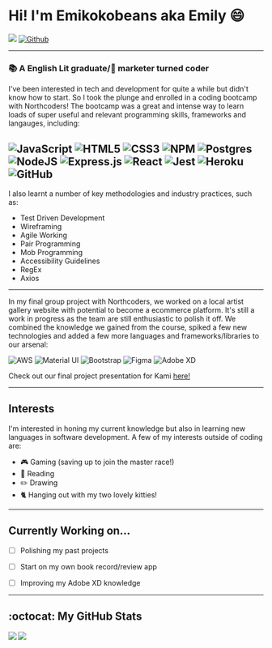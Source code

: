 # Hi! I'm Emikokobeans aka Emily :smile:
![](https://visitor-badge.laobi.icu/badge?page_id=Emikokobeans.Emikokobeans) [![Github](https://img.shields.io/github/followers/Emikokobeans?label=Follow&style=social)](https://github.com/Emikokobeans)

---

### :books: A English Lit graduate/:iphone: marketer turned coder
I've been interested in tech and development for quite a while but didn't know how to start. So I took the plunge and enrolled in a coding bootcamp with Northcoders! The bootcamp was a great and intense way to learn loads of super useful and relevant programming skills, frameworks and langauges, including:

![JavaScript](https://img.shields.io/badge/javascript-%23323330.svg?style=for-the-badge&logo=javascript&logoColor=%23F7DF1E) ![HTML5](https://img.shields.io/badge/html5-%23E34F26.svg?style=for-the-badge&logo=html5&logoColor=white) ![CSS3](https://img.shields.io/badge/css3-%231572B6.svg?style=for-the-badge&logo=css3&logoColor=white) ![NPM](https://img.shields.io/badge/NPM-%23000000.svg?style=for-the-badge&logo=npm&logoColor=white) ![Postgres](https://img.shields.io/badge/postgres-%23316192.svg?style=for-the-badge&logo=postgresql&logoColor=white)	![NodeJS](https://img.shields.io/badge/node.js-6DA55F?style=for-the-badge&logo=node.js&logoColor=white) ![Express.js](https://img.shields.io/badge/express.js-%23404d59.svg?style=for-the-badge&logo=express&logoColor=%2361DAFB) ![React](https://img.shields.io/badge/react-%2320232a.svg?style=for-the-badge&logo=react&logoColor=%2361DAFB) ![Jest](https://img.shields.io/badge/-jest-%23C21325?style=for-the-badge&logo=jest&logoColor=white) ![Heroku](https://img.shields.io/badge/heroku-%23430098.svg?style=for-the-badge&logo=heroku&logoColor=white) ![GitHub](https://img.shields.io/badge/github-%23121011.svg?style=for-the-badge&logo=github&logoColor=white)  
---
I also learnt a number of key methodologies and industry practices, such as:
- Test Driven Development
- Wireframing
- Agile Working
- Pair Programming
- Mob Programming
- Accessibility Guidelines
- RegEx
- Axios

---
In my final group project with Northcoders, we worked on a local artist gallery website with potential to become a ecommerce platform. It's still a work in progress as the team are still enthusiastic to polish it off. We combined the knowledge we gained from the course, spiked a few new technologies and added a few more languages and frameworks/libraries to our arsenal:

![AWS](https://img.shields.io/badge/AWS-%23FF9900.svg?style=for-the-badge&logo=amazon-aws&logoColor=white) ![Material UI](https://img.shields.io/badge/materialui-%230081CB.svg?style=for-the-badge&logo=material-ui&logoColor=white) ![Bootstrap](https://img.shields.io/badge/bootstrap-%23563D7C.svg?style=for-the-badge&logo=bootstrap&logoColor=white) ![Figma](https://img.shields.io/badge/figma-%23F24E1E.svg?style=for-the-badge&logo=figma&logoColor=white) ![Adobe XD](https://img.shields.io/badge/Adobe%20XD-470137?style=for-the-badge&logo=Adobe%20XD&logoColor=#FF61F6)

Check out our final project presentation for Kami [here!](https://www.youtube.com/watch?v=hx9G82_fHn8&ab_channel=Northcoders)

---

## Interests
I'm interested in honing my current knowledge but also in learning new languages in software development. A few of my interests outside of coding are:
- :video_game: Gaming (saving up to join the master race!)
- :open_book: Reading
- :pencil2: Drawing 
- :cat2: Hanging out with my two lovely kitties!

---

## Currently Working on...
- [ ] Polishing my past projects
- [ ] Start on my own book record/review app
- [ ] Improving my Adobe XD knowledge


---
## :octocat: My GitHub Stats 
<!--
![GitHub stats](https://github-readme-stats.vercel.app/api?username=Emikokobeans&show_icons=true&theme=nightowl) ![Top Langs](https://github-readme-stats.vercel.app/api/top-langs/?username=Emikokobeans&theme=nightowl)
-->
<div>
<a href="https://github-readme-stats.vercel.app/api?username=Emikokobeans&theme=nightowl">
  <img  align="left" src="https://github-readme-stats.vercel.app/api?username=Emikokobeans&count_private=true&show_icons=true&theme=nightowl" />
</a>
<a href="https://github-readme-stats.vercel.app/api/top-langs/?username=Emikokobeans&theme=nightowl">
  <img align="left" src="https://github-readme-stats.vercel.app/api/top-langs/?username=Emikokobeans&theme=nightowl" />
</a>
</div>



<!---
Emikokobeans/Emikokobeans is a ✨ special ✨ repository because its `README.md` (this file) appears on your GitHub profile.
You can click the Preview link to take a look at your changes.
--->
